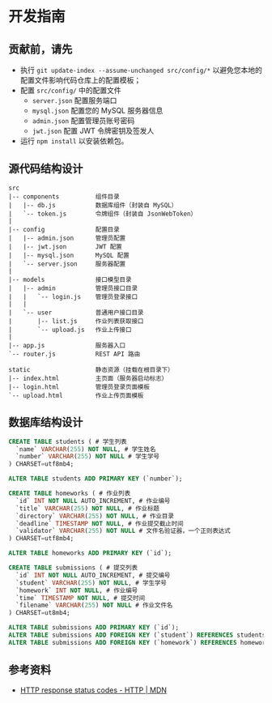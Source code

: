 # 开发指南

## 贡献前，请先

- 执行 `git update-index --assume-unchanged src/config/*` 以避免您本地的配置文件影响代码仓库上的配置模板；
- 配置 `src/config/` 中的配置文件
  - `server.json` 配置服务端口
  - `mysql.json` 配置您的 MySQL 服务器信息
  - `admin.json` 配置管理员账号密码
  - `jwt.json` 配置 JWT 令牌密钥及签发人
- 运行 `npm install` 以安装依赖包。

## 源代码结构设计

```plain
src
|-- components          组件目录
|   |-- db.js           数据库组件（封装自 MySQL）
|   `-- token.js        令牌组件（封装自 JsonWebToken）
|
|-- config              配置目录
|   |-- admin.json      管理员配置
|   |-- jwt.json        JWT 配置
|   |-- mysql.json      MySQL 配置
|   `-- server.json     服务器配置
|
|-- models              接口模型目录
|   |-- admin           管理员接口目录
|   |   `-- login.js    管理员登录接口
|   |
|   `-- user            普通用户接口目录
|       |-- list.js     作业列表获取接口
|       `-- upload.js   作业上传接口
|
|-- app.js              服务器入口
`-- router.js           REST API 路由

static                  静态资源（挂载在根目录下）
|-- index.html          主页面（服务器启动标志）
|-- login.html          管理员登录页面模板
`-- upload.html         作业上传页面模板
```

## 数据库结构设计

```sql
CREATE TABLE students ( # 学生列表
  `name` VARCHAR(255) NOT NULL, # 学生姓名
  `number` VARCHAR(255) NOT NULL # 学生学号
) CHARSET=utf8mb4;

ALTER TABLE students ADD PRIMARY KEY (`number`);

CREATE TABLE homeworks ( # 作业列表
  `id` INT NOT NULL AUTO_INCREMENT, # 作业编号
  `title` VARCHAR(255) NOT NULL, # 作业标题
  `directory` VARCHAR(255) NOT NULL, # 作业目录
  `deadline` TIMESTAMP NOT NULL, # 作业提交截止时间
  `validator` VARCHAR(255) NOT NULL # 文件名验证器，一个正则表达式
) CHARSET=utf8mb4;

ALTER TABLE homeworks ADD PRIMARY KEY (`id`);

CREATE TABLE submissions ( # 提交列表
  `id` INT NOT NULL AUTO_INCREMENT, # 提交编号
  `student` VARCHAR(255) NOT NULL, # 学生学号
  `homework` INT NOT NULL, # 作业编号
  `time` TIMESTAMP NOT NULL, # 提交时间
  `filename` VARCHAR(255) NOT NULL # 作业文件名
) CHARSET=ut8mb4;

ALTER TABLE submissions ADD PRIMARY KEY (`id`);
ALTER TABLE submissions ADD FOREIGN KEY (`student`) REFERENCES students(`number`);
ALTER TABLE submissions ADD FOREIGN KEY (`homework`) REFERENCES homeworks(`id`);
```

## 参考资料

- [HTTP response status codes - HTTP | MDN](https://developer.mozilla.org/en-US/docs/Web/HTTP/Status)
